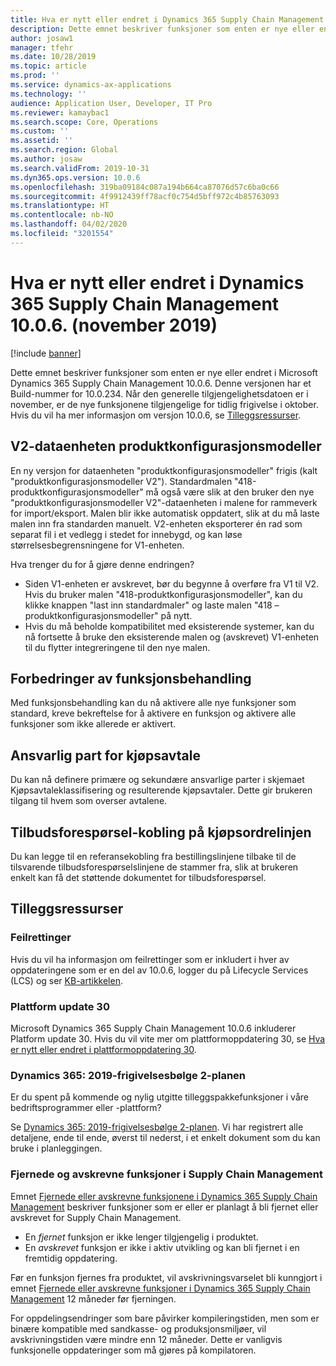 ```yaml
---
title: Hva er nytt eller endret i Dynamics 365 Supply Chain Management 10.0.6. (november 2019)
description: Dette emnet beskriver funksjoner som enten er nye eller endret i Dynamics 365 Supply Chain Management 10.0.6.
author: josaw1
manager: tfehr
ms.date: 10/28/2019
ms.topic: article
ms.prod: ''
ms.service: dynamics-ax-applications
ms.technology: ''
audience: Application User, Developer, IT Pro
ms.reviewer: kamaybac1
ms.search.scope: Core, Operations
ms.custom: ''
ms.assetid: ''
ms.search.region: Global
ms.author: josaw
ms.search.validFrom: 2019-10-31
ms.dyn365.ops.version: 10.0.6
ms.openlocfilehash: 319ba09184c087a194b664ca87076d57c6ba0c66
ms.sourcegitcommit: 4f9912439ff78acf0c754d5bff972c4b85763093
ms.translationtype: HT
ms.contentlocale: nb-NO
ms.lasthandoff: 04/02/2020
ms.locfileid: "3201554"
---
```

# <a name="whats-new-or-changed-in-dynamics-365-supply-chain-management-1006-november-2019"></a>Hva er nytt eller endret i Dynamics 365 Supply Chain Management 10.0.6. (november 2019)

[!include [banner](../includes/banner.md)]

Dette emnet beskriver funksjoner som enten er nye eller endret i Microsoft Dynamics 365 Supply Chain Management 10.0.6. Denne versjonen har et Build-nummer for 10.0.234. Når den generelle tilgjengelighetsdatoen er i november, er de nye funksjonene tilgjengelige for tidlig frigivelse i oktober. Hvis du vil ha mer informasjon om versjon 10.0.6, se [Tilleggsressurser](whats-new-scm-10-0-6.md#additional-resources).

## <a name="product-configuration-models-v2-data-entity"></a>V2-dataenheten produktkonfigurasjonsmodeller

En ny versjon for dataenheten "produktkonfigurasjonsmodeller" frigis (kalt "produktkonfigurasjonsmodeller V2"). Standardmalen "418-produktkonfigurasjonsmodeller" må også være slik at den bruker den nye "produktkonfigurasjonsmodeller V2"-dataenheten i malene for rammeverk for import/eksport. Malen blir ikke automatisk oppdatert, slik at du må laste malen inn fra standarden manuelt. V2-enheten eksporterer én rad som separat fil i et vedlegg i stedet for innebygd, og kan løse størrelsesbegrensningene for V1-enheten. 
 
Hva trenger du for å gjøre denne endringen?
-    Siden V1-enheten er avskrevet, bør du begynne å overføre fra V1 til V2. Hvis du bruker malen "418-produktkonfigurasjonsmodeller", kan du klikke knappen "last inn standardmaler" og laste malen "418 – produktkonfigurasjonsmodeller" på nytt.
-    Hvis du må beholde kompatibilitet med eksisterende systemer, kan du nå fortsette å bruke den eksisterende malen og (avskrevet) V1-enheten til du flytter integreringene til den nye malen. 

## <a name="feature-management-enhancements"></a>Forbedringer av funksjonsbehandling
Med funksjonsbehandling kan du nå aktivere alle nye funksjoner som standard, kreve bekreftelse for å aktivere en funksjon og aktivere alle funksjoner som ikke allerede er aktivert. 


## <a name="purchase-agreement-responsible-party"></a>Ansvarlig part for kjøpsavtale
Du kan nå definere primære og sekundære ansvarlige parter i skjemaet Kjøpsavtaleklassifisering og resulterende kjøpsavtaler.  Dette gir brukeren tilgang til hvem som overser avtalene.

## <a name="rfq-link-on-the-purchase-order-line"></a>Tilbudsforespørsel-kobling på kjøpsordrelinjen
Du kan legge til en referansekobling fra bestillingslinjene tilbake til de tilsvarende tilbudsforespørselslinjene de stammer fra, slik at brukeren enkelt kan få det støttende dokumentet for tilbudsforespørsel.

## <a name="additional-resources"></a>Tilleggsressurser

### <a name="bug-fixes"></a>Feilrettinger
Hvis du vil ha informasjon om feilrettinger som er inkludert i hver av oppdateringene som er en del av 10.0.6, logger du på Lifecycle Services (LCS) og ser [KB-artikkelen](https://fix.lcs.dynamics.com/Issue/Details?bugId=369581&dbType=3&qc=ba058110be40fe16a39469298041b1a7baf82eb65bb9df4d864602d2c6bf93d7).

### <a name="platform-update-30"></a>Plattform update 30
Microsoft Dynamics 365 Supply Chain Management 10.0.6 inkluderer Platform update 30. Hvis du vil vite mer om plattformoppdatering 30, se [Hva er nytt eller endret i plattformoppdatering 30](../../fin-ops-core/fin-ops/get-started/whats-new-platform-update-30.md).

### <a name="dynamics-365-2019-release-wave-2-plan"></a>Dynamics 365: 2019-frigivelsesbølge 2-planen
Er du spent på kommende og nylig utgitte tilleggspakkefunksjoner i våre bedriftsprogrammer eller -plattform?

Se [Dynamics 365: 2019-frigivelsesbølge 2-planen](https://docs.microsoft.com/dynamics365-release-plan/2019wave2/). Vi har registrert alle detaljene, ende til ende, øverst til nederst, i et enkelt dokument som du kan bruke i planleggingen.

### <a name="removed-and-deprecated-supply-chain-management-features"></a>Fjernede og avskrevne funksjoner i Supply Chain Management

Emnet [Fjernede eller avskrevne funksjonene i Dynamics 365 Supply Chain Management](removed-deprecated-features-scm-updates.md) beskriver funksjoner som er eller er planlagt å bli fjernet eller avskrevet for Supply Chain Management.

- En *fjernet* funksjon er ikke lenger tilgjengelig i produktet.
- En *avskrevet* funksjon er ikke i aktiv utvikling og kan bli fjernet i en fremtidig oppdatering.

Før en funksjon fjernes fra produktet, vil avskrivningsvarselet bli kunngjort i emnet [Fjernede eller avskrevne funksjoner i Dynamics 365 Supply Chain Management](removed-deprecated-features-scm-updates.md) 12 måneder før fjerningen.

For oppdelingsendringer som bare påvirker kompileringstiden, men som er binære kompatible med sandkasse- og produksjonsmiljøer, vil avskrivningstiden være mindre enn 12 måneder. Dette er vanligvis funksjonelle oppdateringer som må gjøres på kompilatoren.
